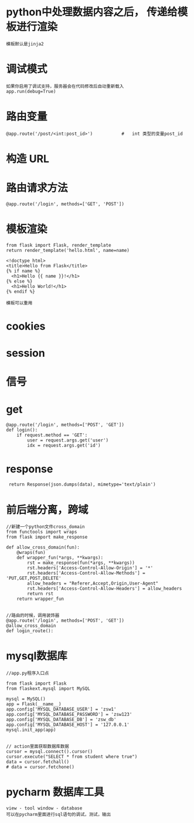 # python中处理数据内容之后， 传递给模板进行渲染
	
	模板默认是jinja2


# 调试模式

	如果你启用了调试支持，服务器会在代码修改后自动重新载入
	app.run(debug=True)

# 路由变量

	@app.route('/post/<int:post_id>')			#	int 类型的变量post_id


# 构造 URL

	


# 路由请求方法

	@app.route('/login', methods=['GET', 'POST'])


# 模板渲染

	from flask import Flask, render_template
	return render_template('hello.html', name=name)
	
	<!doctype html>
	<title>Hello from Flask</title>
	{% if name %}
	  <h1>Hello {{ name }}!</h1>
	{% else %}
	  <h1>Hello World!</h1>
	{% endif %}

	模板可以重用

	



# cookies


# session 

	
# 信号

# get

	@app.route('/login', methods=['POST', 'GET'])
	def login():
	    if request.method == 'GET':
	        user = request.args.get('user')
	        idx = request.args.get('id')

# response

	 return Response(json.dumps(data), mimetype='text/plain')


# 前后端分离，跨域

	//新建一个python文件cross_domain
	from functools import wraps
	from flask import make_response
	
	def allow_cross_domain(fun):
	    @wraps(fun)
	    def wrapper_fun(*args, **kwargs):
	        rst = make_response(fun(*args, **kwargs))
	        rst.headers['Access-Control-Allow-Origin'] = '*'
	        rst.headers['Access-Control-Allow-Methods'] = 'PUT,GET,POST,DELETE'
	        allow_headers = "Referer,Accept,Origin,User-Agent"
	        rst.headers['Access-Control-Allow-Headers'] = allow_headers
	        return rst
	    return wrapper_fun


	//路由的时候，调用装饰器
	@app.route('/login', methods=['POST', 'GET'])
	@allow_cross_domain
	def login_route():


# mysql数据库


	//app.py程序入口点

	from flask import Flask
	from flaskext.mysql import MySQL
	
	mysql = MySQL()
	app = Flask(__name__)
	app.config['MYSQL_DATABASE_USER'] = 'zsw1'
	app.config['MYSQL_DATABASE_PASSWORD'] = 'zsw123'
	app.config['MYSQL_DATABASE_DB'] = 'zsw_db'
	app.config['MYSQL_DATABASE_HOST'] = '127.0.0.1'
	mysql.init_app(app)


	// action里面获取数据库数据
	cursor = mysql.connect().cursor()
    cursor.execute("SELECT * from student where true")
    data = cursor.fetchall()
    # data = cursor.fetchone()


# pycharm 数据库工具

	view - tool window - database
	可以在pycharm里面进行sql语句的调试，测试，输出